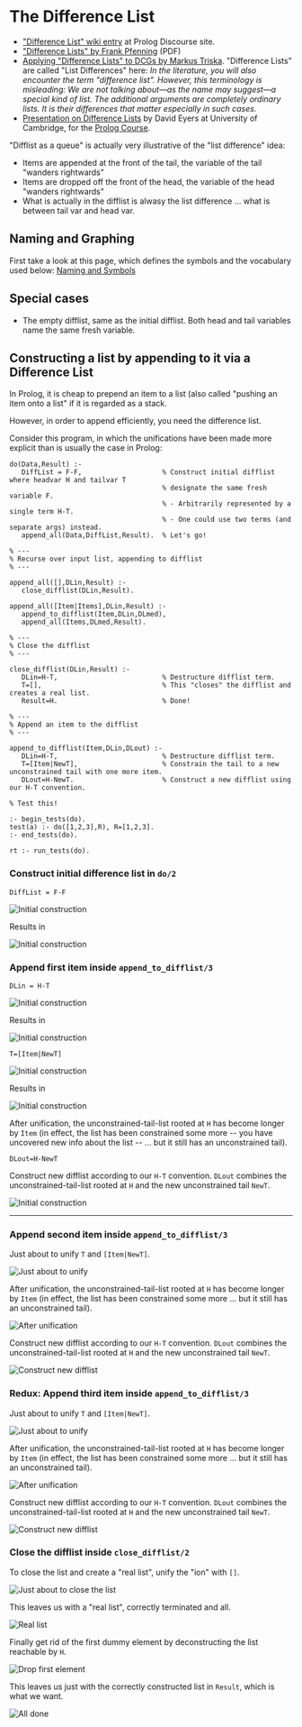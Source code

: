 # The Difference List

- ["Difference List" wiki entry](https://swi-prolog.discourse.group/t/difference-list/959) at Prolog Discourse site.
- ["Difference Lists" by Frank Pfenning](https://www.cs.cmu.edu/~fp/courses/lp/lectures/11-diff.pdf) (PDF)
- [Applying "Difference Lists" to DCGs by Markus Triska](https://www.metalevel.at/prolog/dcg). "Difference Lists" are called "List Differences" here: _In the literature, you will also encounter the term "difference list". However, this terminology is misleading: We are not talking about—as the name may suggest—a special kind of list. The additional arguments are completely ordinary lists. It is their differences that matter especially in such cases._
- [Presentation on Difference Lists](https://www.cl.cam.ac.uk/teaching/0809/Prolog/Prolog08ML5R2.pdf) by David Eyers at University of Cambridge, for the [Prolog Course](https://www.cl.cam.ac.uk/teaching/0809/Prolog/).

"Difflist as a queue" is actually very illustrative of the "list difference" idea:

- Items are appended at the front of the tail, the variable of the tail "wanders rightwards"
- Items are dropped off the front of the head, the variable of the head "wanders rightwards"
- What is actually in the difflist is alwasy the list difference ... what is between tail var and head var.      

## Naming and Graphing

First take a look at this page, which defines the symbols and the vocabulary used below: [Naming and Symbols](../naming_and_symbols/README.md)

## Special cases

- The empty difflist, same as the initial difflist. Both head and tail variables name the same fresh variable.

## Constructing a list by appending to it via a Difference List

In Prolog, it is cheap to prepend an item to a list (also called "pushing an item onto a list" if it is regarded
as a stack.  

However, in order to append efficiently, you need the difference list.

Consider this program, in which the unifications have been made more explicit than is usually the case in Prolog:

```logtalk
do(Data,Result) :- 
   DiffList = F-F,                    % Construct initial difflist where headvar H and tailvar T
                                      % designate the same fresh variable F.                
                                      % - Arbitrarily represented by a single term H-T.
                                      % - One could use two terms (and separate args) instead.
   append_all(Data,DiffList,Result).  % Let's go!

% ---
% Recurse over input list, appending to difflist
% ---

append_all([],DLin,Result) :-
   close_difflist(DLin,Result).

append_all([Item|Items],DLin,Result) :-
   append_to_difflist(Item,DLin,DLmed),
   append_all(Items,DLmed,Result).

% ---
% Close the difflist
% ---

close_difflist(DLin,Result) :-        
   DLin=H-T,                          % Destructure difflist term.
   T=[],                              % This "closes" the difflist and creates a real list.
   Result=H.                          % Done!

% ---
% Append an item to the difflist
% ---

append_to_difflist(Item,DLin,DLout) :-
   DLin=H-T,                          % Destructure difflist term.
   T=[Item|NewT],                     % Constrain the tail to a new unconstrained tail with one more item.
   DLout=H-NewT.                      % Construct a new difflist using our H-T convention.

% Test this!

:- begin_tests(do).
test(a) :- do([1,2,3],R), R=[1,2,3].
:- end_tests(do).

rt :- run_tests(do).
```

### Construct initial difference list in `do/2`

```
DiffList = F-F
```

![Initial construction](pics/01A.png)

Results in

![Initial construction](pics/01B.png)

### Append first item inside `append_to_difflist/3`

```
DLin = H-T
```

![Initial construction](pics/02A.png)

Results in

![Initial construction](pics/02A2.png)

```
T=[Item|NewT]
```

![Initial construction](pics/02B.png)

Results in

![Initial construction](pics/02B2.png)

After unification, the unconstrained-tail-list rooted at `H` has become longer by `Item`
(in effect, the list has been constrained some more -- you have uncovered new info
about the list -- ... but it still has an unconstrained tail).

```
DLout=H-NewT
```

Construct new difflist according to our `H-T` convention.
`DLout` combines the unconstrained-tail-list rooted at `H` and the new unconstrained tail `NewT`.

![Initial construction](pics/02B3.png)



-------------

### Append second item inside `append_to_difflist/3`

Just about to unify `T` and `[Item|NewT]`.

![Just about to unify](03A.png)

After unification, the unconstrained-tail-list rooted at `H` has become longer by `Item` (in effect, the list has been constrained
some more ... but it still has an unconstrained tail).

![After unification](03B.png)

Construct new difflist according to our `H-T` convention.
`DLout` combines the unconstrained-tail-list rooted at `H` and the new unconstrained tail `NewT`.

![Construct new difflist](03C.png)

### Redux: Append third item inside `append_to_difflist/3`

Just about to unify `T` and `[Item|NewT]`.

![Just about to unify](04A.png)

After unification, the unconstrained-tail-list rooted at `H` has become longer by `Item` (in effect, the list has been constrained
some more ... but it still has an unconstrained tail).

![After unification](04B.png)

Construct new difflist according to our `H-T` convention.
`DLout` combines the unconstrained-tail-list rooted at `H` and the new unconstrained tail `NewT`.

![Construct new difflist](04C.png)

### Close the difflist inside `close_difflist/2`

To close the list and create a "real list", unify the "ion" with `[]`.

![Just about to close the list](05A.png)

This leaves us with a "real list", correctly terminated and all.

![Real list](05B.png)

Finally get rid of the first dummy element by deconstructing the list reachable by `H`.

![Drop first element](05C.png)

This leaves us just with the correctly constructed list in `Result`, which is what we want.

![All done](05D.png)







